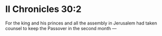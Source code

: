 # II Chronicles 30:2

For the king and his princes and all the assembly in Jerusalem had taken counsel to keep the Passover in the second month —
